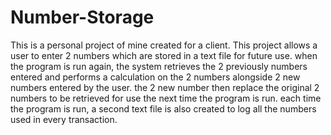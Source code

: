 # Number-Storage
This is a personal project of mine created for a client. This project allows a user to enter 2 numbers which are stored in a text file for future use.
when the program is run again, the system retrieves the 2 previously numbers entered and performs a calculation on the 2 numbers alongside 2 new numbers entered by the user.
the 2 new number then replace the original 2 numbers to be retrieved for use the next time the program is run.
each time the program is run, a second text file is also created to log all the numbers used in every transaction.
